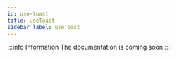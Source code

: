 ```yaml
---
id: use-toast
title: useToast
sidebar_label: useToast
---
```


:::info Information
The documentation is coming soon
:::